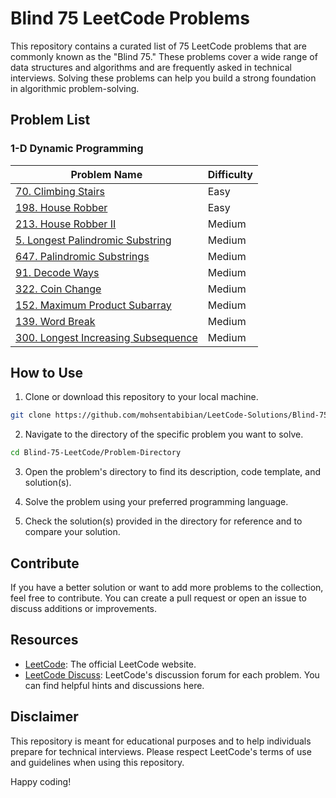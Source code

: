 # Blind 75 LeetCode Problems

This repository contains a curated list of 75 LeetCode problems that are commonly known as the "Blind 75." These problems cover a wide range of data structures and algorithms and are frequently asked in technical interviews. Solving these problems can help you build a strong foundation in algorithmic problem-solving.

## Problem List

### 1-D Dynamic Programming

| Problem Name                                    | Difficulty |
| ----------------------------------------------- | ---------- |
| [70. Climbing Stairs](https://leetcode.com/problems/climbing-stairs/)                                   | Easy       |
| [198. House Robber](https://leetcode.com/problems/house-robber/)                                       | Easy       |
| [213. House Robber II](https://leetcode.com/problems/house-robber-ii/)                                 | Medium     |
| [5. Longest Palindromic Substring](https://leetcode.com/problems/longest-palindromic-substring/)       | Medium     |
| [647. Palindromic Substrings](https://leetcode.com/problems/palindromic-substrings/)                   | Medium     |
| [91. Decode Ways](https://leetcode.com/problems/decode-ways/)                                         | Medium     |
| [322. Coin Change](https://leetcode.com/problems/coin-change/)                                         | Medium     |
| [152. Maximum Product Subarray](https://leetcode.com/problems/maximum-product-subarray/)             | Medium     |
| [139. Word Break](https://leetcode.com/problems/word-break/)                                           | Medium     |
| [300. Longest Increasing Subsequence](https://leetcode.com/problems/longest-increasing-subsequence/) | Medium     |

## How to Use

1. Clone or download this repository to your local machine.

```bash
git clone https://github.com/mohsentabibian/LeetCode-Solutions/Blind-75-LeetCode.git
```

2. Navigate to the directory of the specific problem you want to solve.

```bash
cd Blind-75-LeetCode/Problem-Directory
```

3. Open the problem's directory to find its description, code template, and solution(s).

4. Solve the problem using your preferred programming language.

5. Check the solution(s) provided in the directory for reference and to compare your solution.

## Contribute

If you have a better solution or want to add more problems to the collection, feel free to contribute. You can create a pull request or open an issue to discuss additions or improvements.

## Resources

- [LeetCode](https://leetcode.com/): The official LeetCode website.
- [LeetCode Discuss](https://leetcode.com/discuss/): LeetCode's discussion forum for each problem. You can find helpful hints and discussions here.

## Disclaimer

This repository is meant for educational purposes and to help individuals prepare for technical interviews. Please respect LeetCode's terms of use and guidelines when using this repository.

Happy coding!